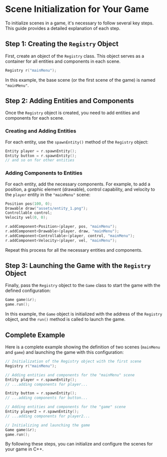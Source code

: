 # Scene Initialization for Your Game

To initialize scenes in a game, it's necessary to follow several key steps. This guide provides a detailed explanation of each step.

## Step 1: Creating the `Registry` Object

First, create an object of the `Registry` class. This object serves as a container for all entities and components in each scene.

```cpp
Registry r("mainMenu");
```

In this example, the base scene (or the first scene of the game) is named `"mainMenu"`.

## Step 2: Adding Entities and Components

Once the `Registry` object is created, you need to add entities and components for each scene.

### Creating and Adding Entities

For each entity, use the `spawnEntity()` method of the `Registry` object:

```cpp
Entity player = r.spawnEntity();
Entity button = r.spawnEntity();
// and so on for other entities
```

### Adding Components to Entities

For each entity, add the necessary components. For example, to add a position, a graphic element (drawable), control capability, and velocity to the `player` entity in the `"mainMenu"` scene:

```cpp
Position pos(100, 0);
Drawable draw("assets/entity_1.png");
Controllable control;
Velocity vel(0, 0);

r.addComponent<Position>(player, pos, "mainMenu");
r.addComponent<Drawable>(player, draw, "mainMenu");
r.addComponent<Controllable>(player, control, "mainMenu");
r.addComponent<Velocity>(player, vel, "mainMenu");
```

Repeat this process for all the necessary entities and components.

## Step 3: Launching the Game with the `Registry` Object

Finally, pass the `Registry` object to the `Game` class to start the game with the defined configuration:

```cpp
Game game(&r);
game.run();
```

In this example, the `Game` object is initialized with the address of the `Registry` object, and the `run()` method is called to launch the game.

## Complete Example

Here is a complete example showing the definition of two scenes (`mainMenu` and `game`) and launching the game with this configuration:

```cpp
// Initialization of the Registry object with the first scene
Registry r("mainMenu");

// Adding entities and components for the "mainMenu" scene
Entity player = r.spawnEntity();
// ...adding components for player...

Entity button = r.spawnEntity();
// ...adding components for button...

// Adding entities and components for the "game" scene
Entity player2 = r.spawnEntity();
// ...adding components for player2...

// Initializing and launching the game
Game game(&r);
game.run();
```

By following these steps, you can initialize and configure the scenes for your game in C++.
